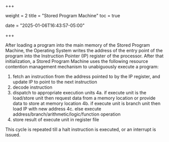 +++

weight = 2
title = "Stored Program Machine"
toc = true

date = "2025-01-06T16:43:57-05:00"

+++

After loading a program into the main memory of the Stored Program Machine,
the Operating System writes the address of the entry point of the program
into the Instruction Pointer (IP) register of the processor. After that initialization,
a Stored Program Machine uses the following resource contention management mechanism
to unabiguously execute a program:

 1. fetch an instruction from the address pointed to by the IP register, and update IP to point to the next instruction
 2. decode instruction
 3. dispatch to appropriate execution units
 4a. if execute unit is the load/store unit then request data from a memory location or provide data to store at memory location
 4b. if execute unit is branch unit then load IP with new address
 4c. else execute address/branch/arithmetic/logic/function operation
 5. store result of execute unit in register file

This cycle is repeated till a halt instruction is executed, or an interrupt is issued.
 

